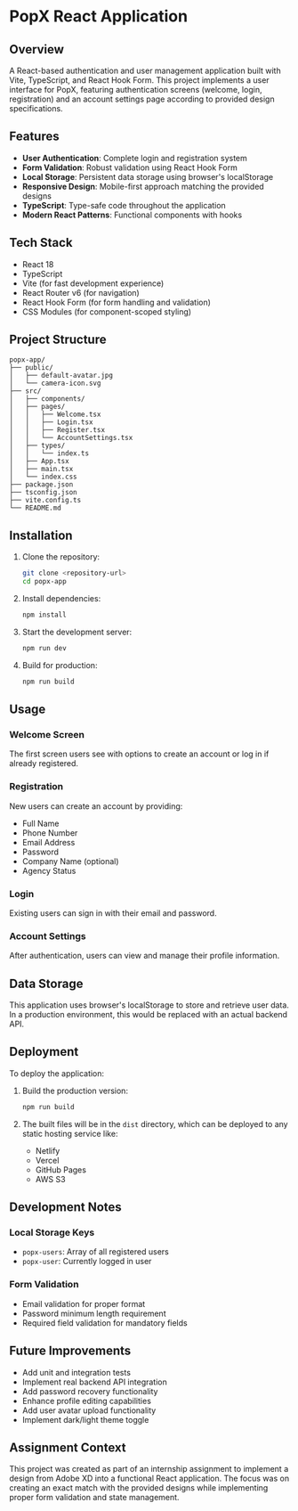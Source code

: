 # PopX React Application

## Overview

A React-based authentication and user management application built with Vite, TypeScript, and React Hook Form. This project implements a user interface for PopX, featuring authentication screens (welcome, login, registration) and an account settings page according to provided design specifications.

## Features

- **User Authentication**: Complete login and registration system
- **Form Validation**: Robust validation using React Hook Form
- **Local Storage**: Persistent data storage using browser's localStorage
- **Responsive Design**: Mobile-first approach matching the provided designs
- **TypeScript**: Type-safe code throughout the application
- **Modern React Patterns**: Functional components with hooks

## Tech Stack

- React 18
- TypeScript
- Vite (for fast development experience)
- React Router v6 (for navigation)
- React Hook Form (for form handling and validation)
- CSS Modules (for component-scoped styling)

## Project Structure

```
popx-app/
├── public/
│   ├── default-avatar.jpg
│   └── camera-icon.svg
├── src/
│   ├── components/
│   ├── pages/
│   │   ├── Welcome.tsx
│   │   ├── Login.tsx
│   │   ├── Register.tsx
│   │   └── AccountSettings.tsx
│   ├── types/
│   │   └── index.ts
│   ├── App.tsx
│   ├── main.tsx
│   └── index.css
├── package.json
├── tsconfig.json
├── vite.config.ts
└── README.md
```

## Installation

1. Clone the repository:
   ```bash
   git clone <repository-url>
   cd popx-app
   ```

2. Install dependencies:
   ```bash
   npm install
   ```

3. Start the development server:
   ```bash
   npm run dev
   ```

4. Build for production:
   ```bash
   npm run build
   ```

## Usage

### Welcome Screen
The first screen users see with options to create an account or log in if already registered.

### Registration
New users can create an account by providing:
- Full Name
- Phone Number
- Email Address
- Password
- Company Name (optional)
- Agency Status

### Login
Existing users can sign in with their email and password.

### Account Settings
After authentication, users can view and manage their profile information.

## Data Storage

This application uses browser's localStorage to store and retrieve user data. In a production environment, this would be replaced with an actual backend API.

## Deployment

To deploy the application:

1. Build the production version:
   ```bash
   npm run build
   ```

2. The built files will be in the `dist` directory, which can be deployed to any static hosting service like:
   - Netlify
   - Vercel
   - GitHub Pages
   - AWS S3

## Development Notes

### Local Storage Keys
- `popx-users`: Array of all registered users
- `popx-user`: Currently logged in user

### Form Validation
- Email validation for proper format
- Password minimum length requirement
- Required field validation for mandatory fields

## Future Improvements

- Add unit and integration tests
- Implement real backend API integration
- Add password recovery functionality
- Enhance profile editing capabilities
- Add user avatar upload functionality
- Implement dark/light theme toggle

## Assignment Context

This project was created as part of an internship assignment to implement a design from Adobe XD into a functional React application. The focus was on creating an exact match with the provided designs while implementing proper form validation and state management.
